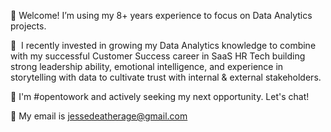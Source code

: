 👋 Welcome! I’m using my 8+ years experience to focus on Data Analytics projects.

🔹  I recently invested in growing my Data Analytics knowledge to combine with my successful Customer Success career in SaaS HR Tech building strong leadership ability, emotional intelligence, and experience in storytelling with data to cultivate trust with internal & external stakeholders.

🔹 I'm #opentowork and actively seeking my next opportunity. Let's chat!

📩 My email is jessedeatherage@gmail.com
<!--
**Jesse-Deatherage/Jesse-Deatherage** is a ✨ _special_ ✨ repository because its `README.md` (this file) appears on your GitHub profile.

Here are some ideas to get you started:

- 🔭 I’m currently working on ...
- 🌱 I’m currently learning ...
- 👯 I’m looking to collaborate on ...
- 🤔 I’m looking for help with ...
- 💬 Ask me about ...
- 📫 How to reach me: ...
- 😄 Pronouns: ...
- ⚡ Fun fact: ...
-->
